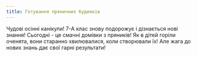 ```yaml
---
title: Готування пряничних будинків
---
```


Чудові осінні канікули! 7-А клас знову подорожує і дізнається нові знання! Сьогодні - це смачні домівки з пряників! Як в дітей горіли оченята, вони старанно хвилювалися, коли створювали їх! Але жага до нових знань дає свої гарні результати!

<slideshow></slideshow>
